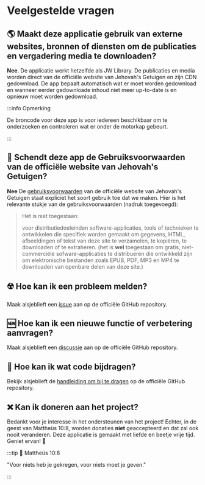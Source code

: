 # Veelgestelde vragen

## :earth_americas: Maakt deze applicatie gebruik van externe websites, bronnen of diensten om de publicaties en vergadering media te downloaden?

**Nee**. De applicatie werkt hetzelfde als JW Library. De publicaties en media worden direct van de officiële website van Jehovah's Getuigen en zijn CDN gedownload. De app bepaalt automatisch wat er moet worden gedownload en wanneer eerder gedownloade inhoud niet meer up-to-date is en opnieuw moet worden gedownload.

:::info Opmerking

De broncode voor deze app is voor iedereen beschikbaar om te onderzoeken en controleren wat er onder de motorkap gebeurt.

:::

## :thinking: Schendt deze app de Gebruiksvoorwaarden van de officiële website van Jehovah's Getuigen?

**Nee** De [gebruiksvoorwaarden](https://www.jw.org/finder?docid=1011511\&prefer=content) van de officiële website van Jehovah's Getuigen staat expliciet het soort gebruik toe dat we maken. Hier is het relevante stukje van de gebruiksvoorwaarden (nadruk toegevoegd):

> Het is niet toegestaan:
>
> voor distributiedoeleinden software-applicaties, tools of technieken te ontwikkelen die specifiek worden gemaakt om gegevens, HTML, afbeeldingen of tekst van deze site te verzamelen, te kopiëren, te downloaden of te extraheren. (het is **wel** toegestaan om gratis, niet-commerciële sofware-applicaties te distribueren die ontwikkeld zijn om elektronische bestanden zoals EPUB, PDF, MP3 en MP4 te downloaden van openbare delen van deze site.)

## :radioactive: Hoe kan ik een probleem melden?

Maak alsjeblieft een [issue](https://github.com/sircharlo/meeting-media-manager/issues) aan op de officiële GitHub repository.

## :new: Hoe kan ik een nieuwe functie of verbetering aanvragen?

Maak alsjeblieft een [discussie](https://github.com/sircharlo/meeting-media-manager/discussions) aan op de officiële GitHub repository.

## :handshake: Hoe kan ik wat code bijdragen?

Bekijk alsjeblieft de [handleiding om bij te dragen](https://github.com/sircharlo/meeting-media-manager/blob/master/CONTRIBUTING.md) op de officiële GitHub repository.

## :x: Kan ik doneren aan het project?

Bedankt voor je interesse in het ondersteunen van het project! Echter, in de geest van Mattheüs 10:8, worden donaties **niet** geaccepteerd en dat zal ook nooit veranderen. Deze applicatie is gemaakt met liefde en beetje vrije tijd. Geniet ervan! :tada:

:::tip :book: Mattheüs 10:8

"Voor niets heb je gekregen, voor niets moet je geven."

:::
